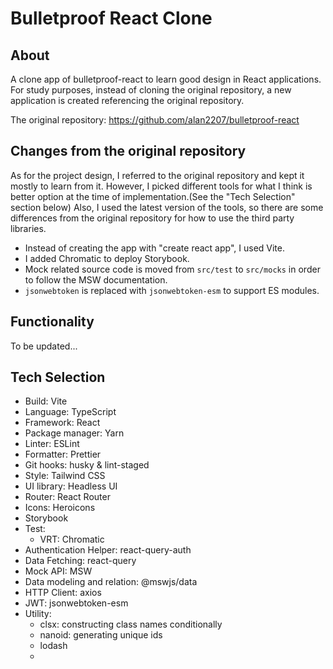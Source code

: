 # Bulletproof React Clone

## About

A clone app of bulletproof-react to learn good design in React applications.
For study purposes, instead of cloning the original repository, a new application is created referencing the original repository.

The original repository: https://github.com/alan2207/bulletproof-react

## Changes from the original repository

As for the project design, I referred to the original repository and kept it mostly to learn from it.
However, I picked different tools for what I think is better option at the time of implementation.(See the "Tech Selection" section below)
Also, I used the latest version of the tools, so there are some differences from the original repository for how to use the third party libraries.

- Instead of creating the app with "create react app", I used Vite.
- I added Chromatic to deploy Storybook.
- Mock related source code is moved from `src/test` to `src/mocks` in order to follow the MSW documentation.
- `jsonwebtoken` is replaced with `jsonwebtoken-esm` to support ES modules.

## Functionality

To be updated...

## Tech Selection

- Build: Vite
- Language: TypeScript
- Framework: React
- Package manager: Yarn
- Linter: ESLint
- Formatter: Prettier
- Git hooks: husky & lint-staged
- Style: Tailwind CSS
- UI library: Headless UI
- Router: React Router
- Icons: Heroicons
- Storybook
- Test:
  - VRT: Chromatic
- Authentication Helper: react-query-auth
- Data Fetching: react-query
- Mock API: MSW
- Data modeling and relation: @mswjs/data 
- HTTP Client: axios
- JWT: jsonwebtoken-esm
- Utility: 
  - clsx: constructing class names conditionally
  - nanoid: generating unique ids
  - lodash
  - 
